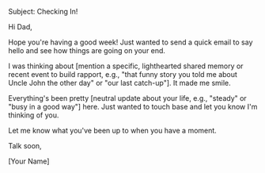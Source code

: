 Subject: Checking In!

Hi Dad,

Hope you're having a good week! Just wanted to send a quick email to say hello and see how things are going on your end.

I was thinking about [mention a specific, lighthearted shared memory or recent event to build rapport, e.g., "that funny story you told me about Uncle John the other day" or "our last catch-up"]. It made me smile.

Everything's been pretty [neutral update about your life, e.g., "steady" or "busy in a good way"] here. Just wanted to touch base and let you know I'm thinking of you.

Let me know what you've been up to when you have a moment.

Talk soon,

[Your Name]